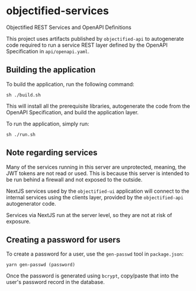 # objectified-services

Objectified REST Services and OpenAPI Definitions

This project uses artifacts published by `objectified-api` to autogenerate
code required to run a service REST layer defined by the
OpenAPI Specification in `api/openapi.yaml`.

## Building the application

To build the application, run the following command:

```shell
sh ./build.sh
```

This will install all the prerequisite libraries, autogenerate the
code from the OpenAPI Specification, and build the application layer.

To run the application, simply run:

```shell
sh ./run.sh
```

## Note regarding services

Many of the services running in this server are unprotected, meaning, the JWT tokens
are not read or used.  This is because this server is intended to be run behind a
firewall and not exposed to the outside.

NextJS services used by the `objectified-ui` application will connect to the internal
services using the clients layer, provided by the `objectified-api` autogenerator
code.

Services via NextJS run at the server level, so they are not at risk of exposure.

## Creating a password for users

To create a password for a user, use the `gen-passwd` tool in `package.json`:

```shell
yarn gen-passwd (password)
```

Once the password is generated using `bcrypt`, copy/paste that into the user's password
record in the database.

